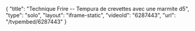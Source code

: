 {
    "title": "Technique Frire -- Tempura de crevettes avec une marmite d5",
    "type": "solo",
    "layout": "iframe-static",
    "videoId": "6287443",
    "url": "\/tvpembed\/6287443"
}